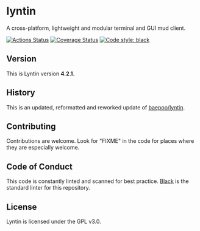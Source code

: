 # lyntin 
A cross-platform, lightweight and modular terminal and GUI mud client.

<a href="https://github.com/servusDei2018/lyntin/actions"><img alt="Actions Status" src="https://github.com/psf/black/workflows/Test/badge.svg"></a>
[![Coverage Status](https://coveralls.io/repos/github/servusDei2018/lyntin/badge.svg?branch=master)](https://coveralls.io/github/servusDei2018/lyntin?branch=master)
<a href="https://github.com/psf/black"><img alt="Code style: black" src="https://img.shields.io/badge/code%20style-black-000000.svg"></a>

## Version

This is Lyntin version **4.2.1.**

## History

This is an updated, reformatted and reworked update of [baepoo/lyntin](https://github.com/baepoo/lyntin).

## Contributing

Contributions are welcome. Look for "FIXME" in the code for places where they are especially welcome.

## Code of Conduct

This code is constantly linted and scanned for best practice. [Black](https://github.com/psf/black) is the standard linter for this repository.

## License

Lyntin is licensed under the GPL v3.0.
